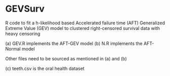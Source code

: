 # GEVSurv
R code to fit a h-likelihood based Accelerated failure time (AFT) Generalized Extreme Value (GEV) model to clustered right-censored survival data with heavy censoring

(a) GEV.R implements the AFT-GEV model
(b) N.R implements the AFT-Normal model 

Other files need to be sourced as mentioned in (a) and (b) 

(c) teeth.csv is the oral health dataset
